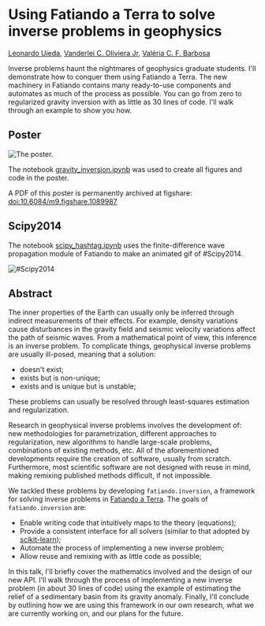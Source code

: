 # Using Fatiando a Terra to solve inverse problems in geophysics

[Leonardo Uieda](http://www.leouieda.com),
[Vanderlei C. Oliviera Jr](http://fatiando.org/people/oliveira-jr),
[Valéria C. F. Barbosa](http://lattes.cnpq.br/0391036221142471)

Inverse problems haunt the nightmares of geophysics graduate students.
I'll demonstrate how to conquer them using Fatiando a Terra.
The new machinery in Fatiando
contains many ready-to-use components
and automates as much of the process as possible.
You can go from zero to regularized gravity inversion
with as little as 30 lines of code.
I'll walk through an example to show you how.

## Poster

![The poster.](https://raw.githubusercontent.com/leouieda/scipy2014/master/poster-low-res.png)

The notebook
[gravity_inversion.ipynb](http://nbviewer.ipython.org/github/leouieda/scipy2014/blob/master/gravity_inversion.ipynb)
was used to create all figures and code in the poster.

A PDF of this poster is permanently archived at figshare: [doi:10.6084/m9.figshare.1089987](http://dx.doi.org/10.6084/m9.figshare.1089987)

## Scipy2014

The notebook
[scipy_hashtag.ipynb](http://nbviewer.ipython.org/github/leouieda/scipy2014/blob/master/hashtag/scipy_hashtag.ipynb)
uses the finite-difference wave propagation module of Fatiando to make an
animated gif of #Scipy2014.

![#Scipy2014](https://raw.githubusercontent.com/leouieda/scipy2014/master/hashtag/scipy2014.gif)

## Abstract

The inner properties of the Earth
can usually only be inferred
through indirect measurements of their effects.
For example,
density variations
cause disturbances in the gravity field
and seismic velocity variations
affect the path of seismic waves.
From a mathematical point of view,
this inference is an inverse problem.
To complicate things, geophysical inverse problems are usually ill-posed,
meaning that a solution:

* doesn't exist;
* exists but is non-unique;
* exists and is unique but is unstable;

These problems can usually be resolved
through least-squares estimation and regularization.

Research in geophysical inverse problems
involves the development of:
new methodologies for parametrization,
different approaches to regularization,
new algorithms to handle large-scale problems,
combinations of existing methods,
etc.
All of the aforementioned developments
require the creation of software,
usually from scratch.
Furthermore,
most scientific software
are not designed with reuse in mind,
making remixing published methods difficult,
if not impossible.

We tackled these problems
by developing `fatiando.inversion`,
a framework for solving inverse problems
in [Fatiando a Terra](http://www.fatiando.org).
The goals of `fatiando.inversion` are:

* Enable writing code that
  intuitively maps to the theory (equations);
* Provide a consistent interface for all solvers
  (similar to that adopted by [scikit-learn](http://scikit-learn.org/));
* Automate the process of implementing a new inverse problem;
* Allow reuse and remixing with as little code as possible;

In this talk,
I'll briefly cover
the mathematics involved
and the design of our new API.
I'll walk through the process of
implementing a new inverse problem
(in about 30 lines of code)
using the example of
estimating the relief of a sedimentary basin
from its gravity anomaly.
Finally,
I'll conclude by outlining
how we are using this framework in our own research,
what we are currently working on,
and our plans for the future.
